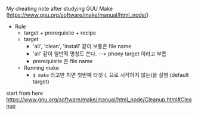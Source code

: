 My cheating note after studying GUU Make
(https://www.gnu.org/software/make/manual/html_node/)

- Rule
  - target + prerequisite + recipe
  - target
    - 'all', 'clean', 'install' 같이 보퉁은 file name
    - 'all' 같이 일반적 명칭도 쓴다. --> phony target 이라고 부름
    - prerequisite 은 file name
  - Running make
    - ```$ make``` 라고만 치면 첫번째 타겟 (. 으로 시작하지 않는)을 실행 (default target)

start from here https://www.gnu.org/software/make/manual/html_node/Cleanup.html#Cleanup
